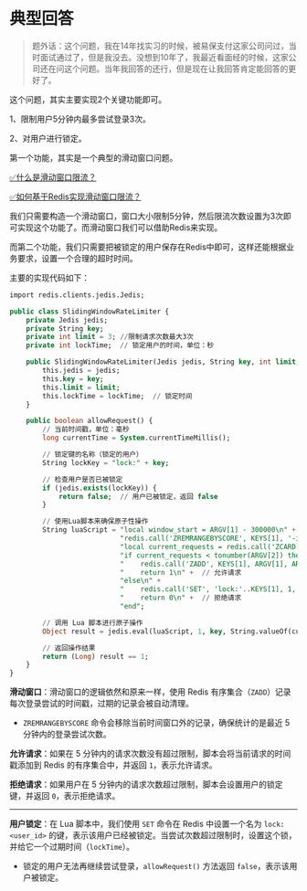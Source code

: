 # 典型回答


> 题外话：这个问题，我在14年找实习的时候，被易保支付这家公司问过，当时面试通过了，但是我没去。没想到10年了，我最近看面经的时候，这家公司还在问这个问题。当年我回答的还行，但是现在让我回答肯定能回答的更好了。
>



这个问题，其实主要实现2个关键功能即可。

1、限制用户5分钟内最多尝试登录3次。

2、对用户进行锁定。



第一个功能，其实是一个典型的滑动窗口问题。



[✅什么是滑动窗口限流？](https://www.yuque.com/hollis666/qyhor6/hvuigwzxls4qd3sy)



[✅如何基于Redis实现滑动窗口限流？](https://www.yuque.com/hollis666/qyhor6/saoeievgraqwxgs1)



我们只需要构造一个滑动窗口，窗口大小限制5分钟，然后限流次数设置为3次即可实现这个功能了。而滑动窗口我们可以借助Redis来实现。



而第二个功能，我们只需要把被锁定的用户保存在Redis中即可，这样还能根据业务要求，设置一个合理的超时时间。



主要的实现代码如下：



```sql
import redis.clients.jedis.Jedis;

public class SlidingWindowRateLimiter {
    private Jedis jedis;
    private String key;
    private int limit = 3; //限制请求次数最大3次
    private int lockTime;  // 锁定用户的时间，单位：秒

    public SlidingWindowRateLimiter(Jedis jedis, String key, int limit, int lockTime) {
        this.jedis = jedis;
        this.key = key;
        this.limit = limit;
        this.lockTime = lockTime;  // 锁定时间
    }

    public boolean allowRequest() {
        // 当前时间戳，单位：毫秒
        long currentTime = System.currentTimeMillis();

        // 锁定键的名称（锁定的用户）
        String lockKey = "lock:" + key;

        // 检查用户是否已被锁定
        if (jedis.exists(lockKey)) {
            return false;  // 用户已被锁定，返回 false
        }

        // 使用Lua脚本来确保原子性操作
        String luaScript = "local window_start = ARGV[1] - 300000\n" + // 计算5分钟的起始时间
                           "redis.call('ZREMRANGEBYSCORE', KEYS[1], '-inf', window_start)\n" +  // 清理过期的请求
                           "local current_requests = redis.call('ZCARD', KEYS[1])\n" +  // 获取当前请求次数
                           "if current_requests < tonumber(ARGV[2]) then\n" +  // 如果请求次数小于限制
                           "    redis.call('ZADD', KEYS[1], ARGV[1], ARGV[1])\n" +  // 添加当前请求时间
                           "    return 1\n" +  // 允许请求
                           "else\n" +
                           "    redis.call('SET', 'lock:'..KEYS[1], 1, 'EX', tonumber(ARGV[3]))\n" +  // 锁定用户
                           "    return 0\n" +  // 拒绝请求
                           "end";

        // 调用 Lua 脚本进行原子操作
        Object result = jedis.eval(luaScript, 1, key, String.valueOf(currentTime), String.valueOf(limit), String.valueOf(lockTime));

        // 返回操作结果
        return (Long) result == 1;
    }
}

```





**滑动窗口**：滑动窗口的逻辑依然和原来一样，使用 Redis 有序集合（`ZADD`）记录每次登录尝试的时间戳，过期的记录会被自动清理。

+ `ZREMRANGEBYSCORE` 命令会移除当前时间窗口外的记录，确保统计的是最近 5 分钟内的登录尝试次数。



**允许请求**：如果在 5 分钟内的请求次数没有超过限制，脚本会将当前请求的时间戳添加到 Redis 的有序集合中，并返回 `1`，表示允许请求。



**拒绝请求**：如果用户在 5 分钟内的请求次数超过限制，脚本会设置用户的锁定键，并返回 `0`，表示拒绝请求。

****

**用户锁定**：在 Lua 脚本中，我们使用 `SET` 命令在 Redis 中设置一个名为 `lock:<user_id>` 的键，表示该用户已经被锁定。当尝试次数超过限制时，设置这个锁，并给它一个过期时间（`lockTime`）。

+ 锁定的用户无法再继续尝试登录，`allowRequest()` 方法返回 `false`，表示该用户被锁定。



